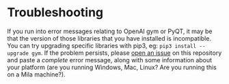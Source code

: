 # Troubleshooting

If you run into error messages relating to OpenAI gym or PyQT, it may be that the version of those libraries that you have installed is incompatible. You can try upgrading specific libraries with pip3, eg: `pip3 install --upgrade gym`. If the problem persists, please [open an issue](https://github.com/mila-iqia/babyai/issues/new) on this repository and paste a *complete* error message, along with some information about your platform (are you running Windows, Mac, Linux? Are you running this on a Mila machine?).